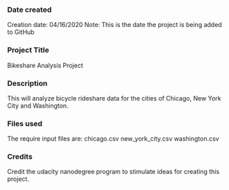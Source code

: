 ### Date created
Creation date: 04/16/2020 
Note: This is the date the project is being added to GitHub

### Project Title
Bikeshare Analysis Project

### Description
This will analyze bicycle rideshare data for the cities of Chicago, New York City and Washington.

### Files used
The require input files are:
	chicago.csv
	new_york_city.csv
	washington.csv

### Credits
Credit the udacity nanodegree program to stimulate ideas for creating this project.

